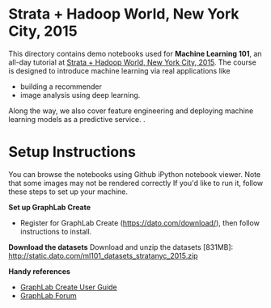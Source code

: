 # Strata + Hadoop World, New York City, 2015

This directory contains demo notebooks used for **Machine Learning 101**, an all-day tutorial at [Strata + Hadoop World, New York City, 2015](http://strataconf.com/big-data-conference-ny-2015/public/schedule/detail/43217).
The course is designed to introduce machine learning via real applications like 
- building a recommender
- image analysis using deep learning. 

Along the way, we also cover feature engineering and deploying machine learning models as a predictive service. .

# Setup Instructions

You can browse the notebooks using Github iPython notebook viewer. Note that some images may not be rendered correctly If you'd like to run it, follow these steps to set up your machine.

**Set up GraphLab Create**
- Register for GraphLab Create (https://dato.com/download/), then follow instructions to install.

**Download the datasets**
Download and unzip the datasets [831MB]:
http://static.dato.com/ml101_datasets_stratanyc_2015.zip

**Handy references**
- [GraphLab Create User Guide](http://dato.com/learn/userguide)
- [GraphLab Forum](http://forum.dato.com/categories/graphlab-create)

